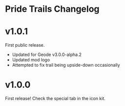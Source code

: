 # Pride Trails Changelog

# v1.0.1

First public release.

- Updated for Geode v3.0.0-alpha.2
- Updated mod logo
- Attempted to fix trail being upside-down occasionally

# v1.0.0

First release! Check the special tab in the icon kit.
